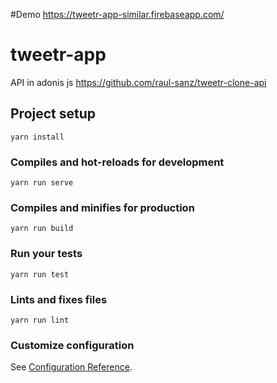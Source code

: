 #Demo
https://tweetr-app-similar.firebaseapp.com/
# tweetr-app

API in adonis js https://github.com/raul-sanz/tweetr-clone-api

## Project setup
```
yarn install
```

### Compiles and hot-reloads for development
```
yarn run serve
```

### Compiles and minifies for production
```
yarn run build
```

### Run your tests
```
yarn run test
```

### Lints and fixes files
```
yarn run lint
```

### Customize configuration
See [Configuration Reference](https://cli.vuejs.org/config/).
